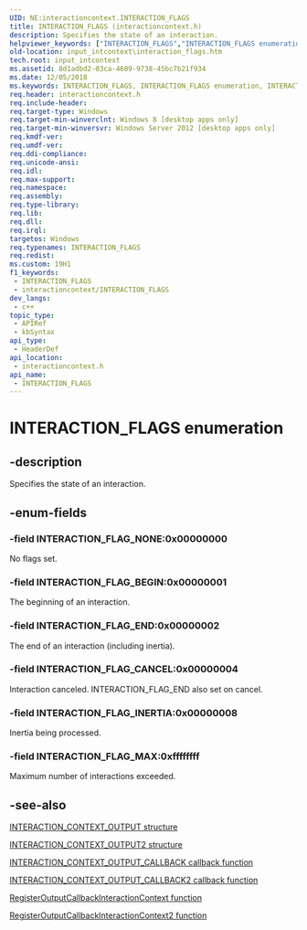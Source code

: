 ```yaml
---
UID: NE:interactioncontext.INTERACTION_FLAGS
title: INTERACTION_FLAGS (interactioncontext.h)
description: Specifies the state of an interaction.
helpviewer_keywords: ["INTERACTION_FLAGS","INTERACTION_FLAGS enumeration","INTERACTION_FLAG_BEGIN","INTERACTION_FLAG_CANCEL","INTERACTION_FLAG_END","INTERACTION_FLAG_INERTIA","INTERACTION_FLAG_MAX","INTERACTION_FLAG_NONE","input_intcontext.interaction_flags","interactioncontext.interaction_flags","interactioncontext/INTERACTION_FLAGS","interactioncontext/INTERACTION_FLAG_BEGIN","interactioncontext/INTERACTION_FLAG_CANCEL","interactioncontext/INTERACTION_FLAG_END","interactioncontext/INTERACTION_FLAG_INERTIA","interactioncontext/INTERACTION_FLAG_MAX","interactioncontext/INTERACTION_FLAG_NONE"]
old-location: input_intcontext\interaction_flags.htm
tech.root: input_intcontext
ms.assetid: 8d1adbd2-03ca-4609-9738-45bc7b21f934
ms.date: 12/05/2018
ms.keywords: INTERACTION_FLAGS, INTERACTION_FLAGS enumeration, INTERACTION_FLAG_BEGIN, INTERACTION_FLAG_CANCEL, INTERACTION_FLAG_END, INTERACTION_FLAG_INERTIA, INTERACTION_FLAG_MAX, INTERACTION_FLAG_NONE, input_intcontext.interaction_flags, interactioncontext.interaction_flags, interactioncontext/INTERACTION_FLAGS, interactioncontext/INTERACTION_FLAG_BEGIN, interactioncontext/INTERACTION_FLAG_CANCEL, interactioncontext/INTERACTION_FLAG_END, interactioncontext/INTERACTION_FLAG_INERTIA, interactioncontext/INTERACTION_FLAG_MAX, interactioncontext/INTERACTION_FLAG_NONE
req.header: interactioncontext.h
req.include-header: 
req.target-type: Windows
req.target-min-winverclnt: Windows 8 [desktop apps only]
req.target-min-winversvr: Windows Server 2012 [desktop apps only]
req.kmdf-ver: 
req.umdf-ver: 
req.ddi-compliance: 
req.unicode-ansi: 
req.idl: 
req.max-support: 
req.namespace: 
req.assembly: 
req.type-library: 
req.lib: 
req.dll: 
req.irql: 
targetos: Windows
req.typenames: INTERACTION_FLAGS
req.redist: 
ms.custom: 19H1
f1_keywords:
 - INTERACTION_FLAGS
 - interactioncontext/INTERACTION_FLAGS
dev_langs:
 - c++
topic_type:
 - APIRef
 - kbSyntax
api_type:
 - HeaderDef
api_location:
 - interactioncontext.h
api_name:
 - INTERACTION_FLAGS
---
```


# INTERACTION_FLAGS enumeration


## -description

Specifies the state of an interaction.

## -enum-fields

### -field INTERACTION_FLAG_NONE:0x00000000

No flags set.

### -field INTERACTION_FLAG_BEGIN:0x00000001

The beginning of an interaction.

### -field INTERACTION_FLAG_END:0x00000002

The end of an interaction (including inertia).

### -field INTERACTION_FLAG_CANCEL:0x00000004

Interaction canceled. INTERACTION_FLAG_END also set on cancel.

### -field INTERACTION_FLAG_INERTIA:0x00000008

Inertia being processed.

### -field INTERACTION_FLAG_MAX:0xffffffff

Maximum number of interactions exceeded.

## -see-also

[INTERACTION_CONTEXT_OUTPUT structure](ns-interactioncontext-interaction_context_output.md)

[INTERACTION_CONTEXT_OUTPUT2 structure](ns-interactioncontext-interaction_context_output2.md)

[INTERACTION_CONTEXT_OUTPUT_CALLBACK callback function](nc-interactioncontext-interaction_context_output_callback.md)

[INTERACTION_CONTEXT_OUTPUT_CALLBACK2 callback function](nc-interactioncontext-interaction_context_output_callback2.md)

[RegisterOutputCallbackInteractionContext function](nf-interactioncontext-registeroutputcallbackinteractioncontext.md)

[RegisterOutputCallbackInteractionContext2 function](nf-interactioncontext-registeroutputcallbackinteractioncontext2.md)
